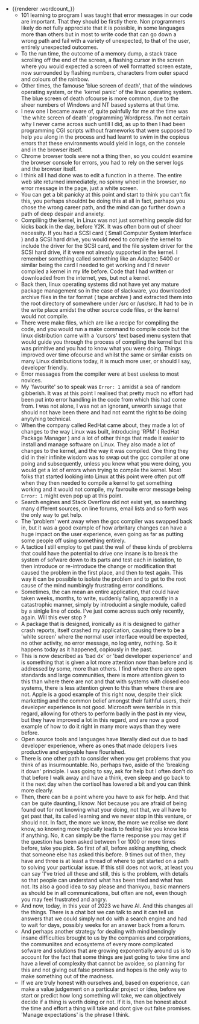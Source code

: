 - {{renderer :wordcount_}}
	- 101 learning to program I was taught that error messages in our code are important. That they should be firstly there. Non programmers likely do not fully appreciate that it is possible, in some languages more than others but in most to write code that can go down a wrong path and fail with a variety of unexpected, to that of the user, entirely unexpected outcomes.
	- To the run time, the outcome of a memory dump, a stack trace scrolling off the end of the screen, a flashing cursor in the screen where you would expected a screen of well formatted screen estate, now surrounded by flashing numbers, characters from outer spacd and colours of the rainbow. 
	- Other times, the famouse 'blue screen of death', that of the windows operating system, or the 'kernel panic' of the linux operating system. The blue screen of death ofcourse is more common, due to the sheer numbers of Windows and NT based systems at that time.
	- I new one I became aware of, quite painfully for me at the time was 'the white screen of death' programming Wordpress. I'm not certain why I never came across such untill I did, as up to then I had been programming CGI scripts without frameworks that were supposed to help you along in the process and had learnt to swim in the copious errors that these environments would yield in logs, on the consele and in the browser itself.
	- Chrome browser tools were not a thing then, so you couldnt examine the browser console for errors, you had to rely on the server logs and the browser itself.
	- I think all I had done was to edit a function in a theme. The entire web site returned immediately, no spinny wheel in the browser, no error message in the page, just a white screen. 
	- You can get a bit panicky at this point and start to think you can't fix this, you perhaps shouldnt be doing this at all in fact, perhaps you chose the wrong career path, and the mind can go further down a path of deep despair and anxiety.
	- Compiliing the kernel, in Linux was not just something people did for kicks back in the day, before Y2K. It was often born out of sheer necessity. If you had a SCSI card ( Small Computer System Interface ) and a SCSI hard drive, you would need to compile the kernel to include the driver for the SCSI card, and the file system driver for the SCSI hard drive, if it were not already supported in the kernel. I remember something called something like an Adaptec 5400 or similar being the card I needed to get working and I'd never compiled a kernel in my life before. Code that I had written or downloaded from the internet, yes, but not a kernel.
	- Back then, linux operating systems did not have yet any mature package management so in the case of slackware, you downloaded archive files in the tar format ( tape archive ) and extracted them into the root directory of somewhere under /src or /usr/src. It had to be in the write place amidst the other source code files, or the kernel would not compile.
	- There were make files, which are like a recipe for compiling the code, and you would run a make command to compile code but the linux distribution came with a 'cursors' text based menu system that would guide you through the process of compiling the kernel but this was primitive and you had to know what you were doing. Things improved over time ofcourse and whilst the same or similar exists on many Linux distributions today, it is much more user, or should I say, developer friendly.
	- Error messages from the compiler were at best useless to most novices.
	- My 'favourite' so to speak was `Error: 1` amidst a sea of random gibberish. It was at this point I realised that pretty much no effort had been put into error handling in the code from which this had come from. I was not alone, I was not an ignorant, unworth savage that should not have been there and had not earnt the right to be doing anytyhing technical.
	- When the company called RedHat came about, they made a lot of changes to the way Linux was built, introducing 'RPM' ( RedHat Package Manager ) and a lot of other things that made it easier to install and manage software on Linux. They also made a lot of changes to the kernel, and the way it was compiled. One thing they did in their infinite wisdom was to swap out the gcc compiler at one poing and subsequently, unless you knew what you were doing, you would get a lot of errors when trying to compile the kernel. Most folks that started looking into Linux at this point were often put off when they then needed to compile a kernel to get something working and it would not compile, my favrouite error message being `Error: 1` might even pop up at this point.
	- Search engines and Stack Overflow did not exist yet, so searching many different sources, on line forums, email lists and so forth was the only way to get help.
	- The 'problem' went away when the gcc compiler was swapped back in, but it was a good example of how arbritary changes can have a huge impact on the user experience, even going as far as putting some people off using something entirely.
	- A tactice I still employ to get past the wall of these kinds of problems that could have the potential to drive one insane is to break the system of sofware down to its parts and test each in isolation, to then introduce or re-introduce the change or modification that caused the problem in the first place, and then to test again. This way it can be possible to  isolate the problem and to get to the root cause of the mind numbingly frustrating error conditions.
	- Sometimes, the can mean an entire application, that could have taken weeks, months, to write, suddenly failing, apparently in a catastrophic manner, simply by introducint a single module, called by a sinlgle line of code. I've just come across such only recently, again. Will this ever stop ?
	- A package that is designed, ironically as it is designed to gather crash reports, itself crashed my application, causing there to be a 'white screen' where the normal user interface would be expected, no other activity, no error message, no log entry, nothing. So it happens today as it happened, copiously in the past.
	- This is now described as 'bad dx' or 'bad developer experience' and is something that is given a lot more attention now than before and is addressed by some, more than others. I find where there are open standards and large communities, there is more attention given to this than where there are not and that with systems with closed eco systems, there is less attention given to this than where there are not. Apple is a good example of this right now, despite their slick marketting and the common belief amongst their faithful users, their developer experience is not good. Microsoft were terrible in this regard, allowing for others to perform badly in the past in my view, but they have improved a lot in this regard, and are now a good example of how to do it right in many more ways than they were before.
	- Open source tools and languages have literally died out due to bad developer experience, where as ones that made delopers lives productive and enjoyable have flourished.
	- There is one other path to consider when you get problems that you think of as insurmountable. No, perhaps two, aside of the 'breaking it down' principle. I was going to say, ask for help but I often don't do that before I walk away and have a think, even sleep and go back to it the next day when the cortisol has lowered a bit and you can think more clearly.
	- Then, there can be a point where you have to ask for help. And that can be quite daunting, I know. Not because you are afraid of being found out for not knowing what your doing, not that, we all have to get past that, its called learning and we never stop in this venture, or should not. In fact, the more we know, the more we realise we dont know, so knowing more typically leads to feeling like you know less if anything. No, it can simply be the flame response you may get if the question has been asked between 1 or 1000 or more times before, take you pick. So first of all, before asking anything, check that someone else has asked this before. 9 times out of then, they have and three is at least a thread of where to get started on a path to solving your particular issue. If this still does not work, at least you can say 'I've tried all these and still, this is the problem, with details so that people can understand what has been tried and what has not. Its also a good idea to say please and thankyou, basic manners as should be in all communications, but often are not, even though you may feel frustrated and angry. 
	- And now, today, in this year of 2023 we have AI. And this changes all the things. There is a chat bot we can talk to and it can tell us answers that we could simply not do with a search engine and had to wait for days, possibly weeks for an answer back from a forum. 
	- And perhaps another strategy for dealing with mind bendingly insane difficulties brought to us by the companies and corporations, the communiites and ecosystems of every more complicated sofware and solutions that are growing exponentially around us is to account for the fact that some things are just going to take time and have a level of complexity that cannot be avoidee, so planning for this and not giving out false promises and hopes is the only way to make something out of the madness. 
	- If we are truly honest with ourselves and, based on experience, can make a value judgement on a particular project or idea, before we start or predict how long something will take, we can objectively decide if a thing is worth doing or not. If it is, then be honest about the time and effort a thing will take and dont give out false promises. 'Manage expectations' is the phrase I think.
